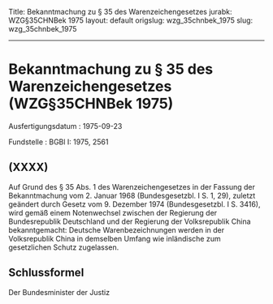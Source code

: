 Title: Bekanntmachung zu § 35 des Warenzeichengesetzes
jurabk: WZG§35CHNBek 1975
layout: default
origslug: wzg_35chnbek_1975
slug: wzg_35chnbek_1975

---

# Bekanntmachung zu § 35 des Warenzeichengesetzes (WZG§35CHNBek 1975)

Ausfertigungsdatum
:   1975-09-23

Fundstelle
:   BGBl I: 1975, 2561



## (XXXX)

Auf Grund des § 35 Abs. 1 des Warenzeichengesetzes in der Fassung der
Bekanntmachung vom 2. Januar 1968 (Bundesgesetzbl. I S. 1, 29),
zuletzt geändert durch Gesetz vom 9. Dezember 1974 (Bundesgesetzbl. I
S. 3416), wird gemäß einem Notenwechsel zwischen der Regierung der
Bundesrepublik Deutschland und der Regierung der Volksrepublik China
bekanntgemacht:
Deutsche Warenbezeichnungen werden in der Volksrepublik China in
demselben Umfang wie inländische zum gesetzlichen Schutz zugelassen.


## Schlussformel

Der Bundesminister der Justiz

